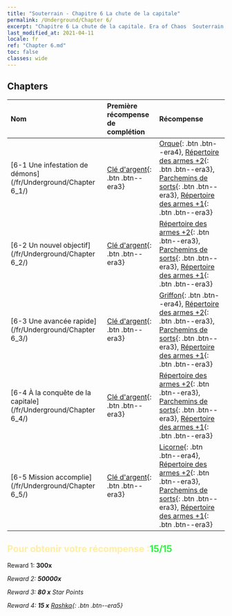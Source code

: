 ```yaml
---
title: "Souterrain - Chapitre 6 La chute de la capitale"
permalink: /Underground/Chapter 6/
excerpt: "Chapitre 6 La chute de la capitale. Era of Chaos  Souterrain - Chapitre 6. La chute de la capitale"
last_modified_at: 2021-04-11
locale: fr
ref: "Chapter 6.md"
toc: false
classes: wide
---
```


## Chapters

  | Nom |  Première récompense de complétion | Récompense |
  |:------------|:------------|:------------| 
  | [6-1 Une infestation de démons](/fr/Underground/Chapter 6_1/) | [Clé d'argent](/fr/Items/con_693/){: .btn .btn--era3} | [Orque](/fr/Items/unt_219/){: .btn .btn--era4}, [Répertoire des armes +2](/fr/Items/mat_32/){: .btn .btn--era3}, [Parchemins de sorts](/fr/Items/con_694/){: .btn .btn--era3}, [Répertoire des armes +1](/fr/Items/mat_25/){: .btn .btn--era3} |
  | [6-2 Un nouvel objectif](/fr/Underground/Chapter 6_2/) | [Clé d'argent](/fr/Items/con_693/){: .btn .btn--era3} | [Répertoire des armes +2](/fr/Items/mat_32/){: .btn .btn--era3}, [Parchemins de sorts](/fr/Items/con_694/){: .btn .btn--era3}, [Répertoire des armes +1](/fr/Items/mat_25/){: .btn .btn--era3} |
  | [6-3 Une avancée rapide](/fr/Underground/Chapter 6_3/) | [Clé d'argent](/fr/Items/con_693/){: .btn .btn--era3} | [Griffon](/fr/Items/unt_192/){: .btn .btn--era4}, [Répertoire des armes +2](/fr/Items/mat_32/){: .btn .btn--era3}, [Parchemins de sorts](/fr/Items/con_694/){: .btn .btn--era3}, [Répertoire des armes +1](/fr/Items/mat_25/){: .btn .btn--era3} |
  | [6-4 À la conquête de la capitale](/fr/Underground/Chapter 6_4/) | [Clé d'argent](/fr/Items/con_693/){: .btn .btn--era3} | [Répertoire des armes +2](/fr/Items/mat_32/){: .btn .btn--era3}, [Parchemins de sorts](/fr/Items/con_694/){: .btn .btn--era3}, [Répertoire des armes +1](/fr/Items/mat_25/){: .btn .btn--era3} |
  | [6-5 Mission accomplie](/fr/Underground/Chapter 6_5/) | [Clé d'argent](/fr/Items/con_693/){: .btn .btn--era3} | [Licorne](/fr/Items/unt_204/){: .btn .btn--era4}, [Répertoire des armes +2](/fr/Items/mat_32/){: .btn .btn--era3}, [Parchemins de sorts](/fr/Items/con_694/){: .btn .btn--era3}, [Répertoire des armes +1](/fr/Items/mat_25/){: .btn .btn--era3} |


## <span style="color: #ffeea0">Pour obtenir votre récompense :</span><span style="color: #27f73a">15/15</span>

 Reward 1:  **300x** <i class="fas fa-gem"/>

 Reward 2:  **50000x** <i class="fas fa-coins"/>

 Reward 3: **80 x** Star Points

 Reward 4: **15 x** [Rashka](/fr/Items/her_384/){: .btn .btn--era5}

